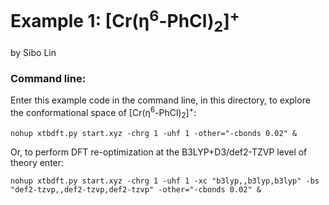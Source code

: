 Example 1: [Cr(η<sup>6</sup>-PhCl)<sub>2</sub>]<sup>+</sup>
========================================
by Sibo Lin

### Command line:

Enter this example code in the command line, in this directory, to explore the conformational space of [Cr(η<sup>6</sup>-PhCl)<sub>2</sub>]<sup>+</sup>:

`nohup xtbdft.py start.xyz -chrg 1 -uhf 1 -other="-cbonds 0.02" &`

Or, to perform DFT re-optimization at the B3LYP+D3/def2-TZVP level of theory enter:

`nohup xtbdft.py start.xyz -chrg 1 -uhf 1 -xc "b3lyp,,b3lyp,b3lyp" -bs "def2-tzvp,,def2-tzvp,def2-tzvp" -other="-cbonds 0.02" &`
